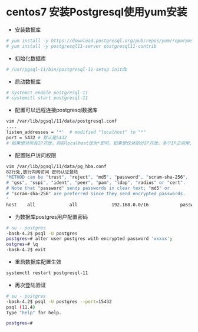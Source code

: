 # centos7 安装Postgresql使用yum安装
* 安装数据库
```bash
# yum install -y https://download.postgresql.org/pub/repos/yum/reporpms/EL-7-x86_64/pgdg-redhat-repo-latest.noarch.rpm
# yum install -y postgresql11-server postgresql11-contrib
```
* 初始化数据库
```bash
# /usr/pgsql-11/bin/postgresql-11-setup initdb
```
* 启动数据库
```bash
# systemct enable postgresql-11
# systemctl start postgresql-11
```
* 配置可以远程连接postgresql数据库
```bash
vim /var/lib/pgsql/11/data/postgresql.conf
....
listen_addresses = '*'  # modified "localhost" to "*"
port = 5432 # 默认是5432
# 如果想对所有IP开放，则将localhost改为*即可，如果想仅对部分IP开放，多个IP之间用,（逗号+空格）隔开
```
* 配置账户访问权限
```bash
vim /var/lib/pgsql/11/data/pg_hba.conf
82行处,放行内网访问 密码认证登陆 
"METHOD can be "trust", "reject", "md5", "password", "scram-sha-256",
# "gss", "sspi", "ident", "peer", "pam", "ldap", "radius" or "cert".
# Note that "password" sends passwords in clear text; "md5" or
# "scram-sha-256" are preferred since they send encrypted passwords.
"
host    all             all             192.168.0.0/16            password
```
* 为数据库postgres用户配置密码
```bash
# su - postgres
-bash-4.2$ psql -U postgres
postgres=# alter user postgres with encrypted password 'xxxxx';
ostgres=# \q
-bash-4.2$ exit
```
* 重启数据库配置生效
```bash
systemctl restart postgresql-11
```
* 再次登陆验证
```bash
# su - postgres
-bash-4.2$ psql -U postgres --port=15432
psql (11.4)
Type "help" for help.

postgres=# 
``` 
